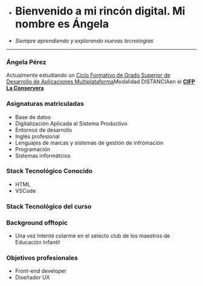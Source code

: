 - # Bienvenido a mi rincón digital. Mi nombre es Ángela

- *Siempre aprendiendo y explorando nuevas tecnologias*

---
### Ángela Pérez
Actualmente estudiando un [Ciclo Formativo de Grado Superior de Desarrollo de Aplicaciones Multiplataforma]( https://www.boe.es/eli/es/rd/2023/05/29/405 "Vocational training")Modalidad DISTANCIAen el [**CIFP La Conservera**](https://sites.google.com/view/fplaconservera)

### Asignaturas matriculadas
- Base de datos
- Digitalización Aplicada al Sistema Productivo
- Entornos de desarrollo
- Inglés profesional
- Lenguajes de marcas y sistemas de gestión de infromación
- Programación
- Sistemas informátcios
  
### Stack Tecnológico Conocido 
- HTML
- VSCode

### Stack Tecnológico del curso

### Background offtopic

- Una vez intenté colarme en el selecto club de los maestros de Educación Infantil

### Objetivos profesionales 

- Front-end developer
- Diseñador UX
